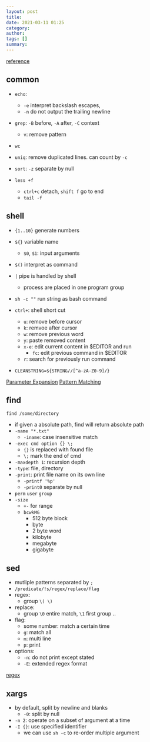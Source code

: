 ```yaml
---
layout: post
title: 
date: 2021-03-11 01:25
category: 
author: 
tags: []
summary: 
---
```


[reference](https://explainshell.com/)

## common

- `echo`:
  - `-e` interpret backslash escapes,
  - `-n` do not output the trailing newline

- `grep`: `-B` before, `-A` after, `-C` context
  - `v`: remove pattern

- `wc`
- `uniq`: remove duplicated lines. can count by `-c`
- `sort`: `-z` separate by null

- `less +f`
  - `ctrl+c` detach, `shift f` go to end
  - `tail -f`

## shell

- `{1..10}` generate numbers
- `${}` variable name
  - `$0`, `$1`: input arguments
- `$()` interpret as command
- `|` pipe is handled by shell
  - process are placed in one program group
- `sh -c ""` run string as bash command

- `ctrl+`: shell short cut
  - `u`: remove before cursor
  - `k`: remvoe after cursor
  - `w`: remove previous word
  - `y`: paste removed content
  - `x-e`: edit current content in $EDITOR and run
    - `fc`: edit previous command in $EDITOR
  - `r`: search for previously run command

- `CLEANSTRING=${STRING//[^a-zA-Z0-9]/}`

[Parameter Expansion](https://www.gnu.org/software/bash/manual/html_node/Shell-Parameter-Expansion.html)
[Pattern Matching](https://www.gnu.org/software/bash/manual/html_node/Pattern-Matching.html)

## find

`find /some/directory`

- if given a absolute path, find will return absolute path
- `-name "*.txt"`
  - `-iname`: case insensitive match
- `-exec cmd option {} \;`
  - `{}` is replaced with found file
  - `\;` mark the end of cmd
- `-maxdepth 1`: recursion depth
- `-type`: file, directory
- `-print`: print file name on its own line
  - `-printf '%p'`
  - `-print0` separate by null
- `perm` `user` `group`
- `-size`
  - `+-` for range
  - `bcwkMG`
    - 512 byte block
    - byte
    - 2 byte word
    - kilobyte
    - megabyte
    - gigabyte

## sed

- mutliple patterns separated by `;`
- `/predicate/!s/regex/replace/flag`
- regex:
  - group `\( \)`
- replace:
  - group `\0` entire match, `\1` first group ..
- flag:
  - some number: match a certain time
  - `g`: match all
  - `m`: multi line
  - `p`: print
- options:
  - `-n`: do not print except stated
  - `-E`: extended regex format

[regex](https://regex101.com/)

## xargs

- by default, split by newline and blanks
  - `-0`: split by null
- `-n 2`: operate on a subset of argument at a time
- `-I {}`: use specified identifier
  - we can use `sh -c` to re-order multiple argument
